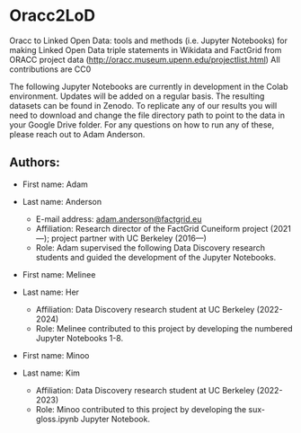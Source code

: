 # Oracc2LoD
Oracc to Linked Open Data: tools and methods (i.e. Jupyter Notebooks) for making Linked Open Data triple statements in Wikidata and FactGrid from ORACC project data (http://oracc.museum.upenn.edu/projectlist.html)
All contributions are CC0

The following Jupyter Notebooks are currently in development in the Colab environment. Updates will be added on a regular basis. The resulting datasets can be found in Zenodo.
To replicate any of our results you will need to download and change the file directory path to point to the data in your Google Drive folder. For any questions on how to run any of these, please reach out to Adam Anderson.

## Authors:

* First name: Adam
* Last name: Anderson
  * E-mail address: adam.anderson@factgrid.eu
  * Affiliation: Research director of the FactGrid Cuneiform project (2021—); project partner with UC Berkeley (2016—)
  * Role: Adam supervised the following Data Discovery research students and guided the development of the Jupyter Notebooks.

* First name: Melinee
* Last name: Her
  * Affiliation: Data Discovery research student at UC Berkeley (2022-2024)
  * Role: Melinee contributed to this project by developing the numbered Jupyter Notebooks 1-8.

* First name: Minoo
* Last name: Kim
  * Affiliation: Data Discovery research student at UC Berkeley (2022-2023)
  * Role: Minoo contributed to this project by developing the sux-gloss.ipynb Jupyter Notebook.
